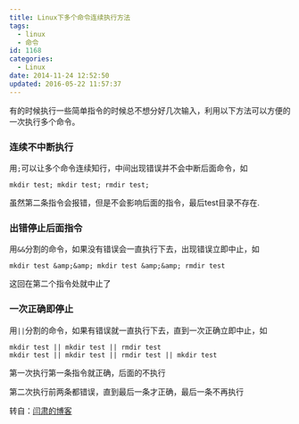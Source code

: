 ```yaml
---
title: Linux下多个命令连续执行方法
tags:
  - linux
  - 命令
id: 1168
categories:
  - Linux
date: 2014-11-24 12:52:50
updated: 2016-05-22 11:57:37
---
```


有的时候执行一些简单指令的时候总不想分好几次输入，利用以下方法可以方便的一次执行多个命令。

### 连续不中断执行

用`;`可以让多个命令连续知行，中间出现错误并不会中断后面命令，如

```
mkdir test; mkdir test; rmdir test;
```

虽然第二条指令会报错，但是不会影响后面的指令，最后test目录不存在.

### 出错停止后面指令

用`&&`分割的命令，如果没有错误会一直执行下去，出现错误立即中止，如

```
mkdir test &amp;&amp; mkdir test &amp;&amp; rmdir test
```

这回在第二个指令处就中止了

### 一次正确即停止

用`||`分割的命令，如果有错误就一直执行下去，直到一次正确立即中止，如

```
mkdir test || mkdir test || rmdir test
mkdir test || mkdir test || rmdir test || mkdir test
```

第一次执行第一条指令就正确，后面的不执行

第二次执行前两条都错误，直到最后一条才正确，最后一条不再执行

转自：[闫肃的博客](http://yansu.org/2013/12/08/linux-command-continue.html)
